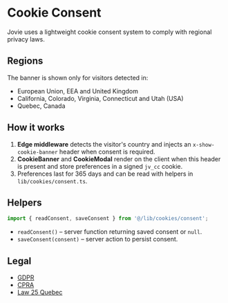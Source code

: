 # Cookie Consent

Jovie uses a lightweight cookie consent system to comply with regional privacy laws.

## Regions

The banner is shown only for visitors detected in:

- European Union, EEA and United Kingdom
- California, Colorado, Virginia, Connecticut and Utah (USA)
- Quebec, Canada

## How it works

1. **Edge middleware** detects the visitor's country and injects an `x-show-cookie-banner` header when consent is required.
2. **CookieBanner** and **CookieModal** render on the client when this header is present and store preferences in a signed `jv_cc` cookie.
3. Preferences last for 365 days and can be read with helpers in `lib/cookies/consent.ts`.

## Helpers

```ts
import { readConsent, saveConsent } from '@/lib/cookies/consent';
```

- `readConsent()` – server function returning saved consent or `null`.
- `saveConsent(consent)` – server action to persist consent.

## Legal

- [GDPR](https://gdpr.eu/)
- [CPRA](https://oag.ca.gov/privacy/ccpa)
- [Law 25 Quebec](https://www.cai.gouv.qc.ca/)

